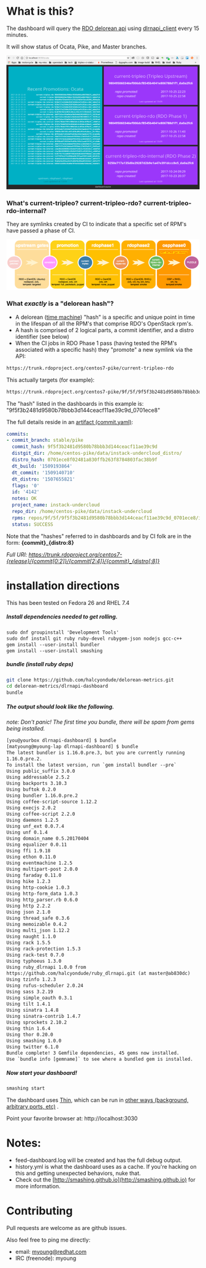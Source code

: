 # What is this?

The dashboard will query the [RDO delorean api](https://github.com/softwarefactory-project/DLRN/blob/master/doc/api_definition.yaml) using [dlrnapi_client](https://github.com/softwarefactory-project/dlrnapi_client) every 15 minutes.

It will show status of Ocata, Pike, and Master branches.

![Dashboard Screenshot](dlrnapi-dashboard-screenshot.png)

### What's current-tripleo?  current-tripleo-rdo? current-tripleo-rdo-internal?

They are symlinks created by CI to indicate that a specific set of RPM's have passed a phase of CI.  

![Promotion Pipeline Diagram](promotion-pipeline.png)


### What _exactly_ is a "delorean hash"?

- A delorean ([time machine](https://en.wikipedia.org/wiki/DeLorean_time_machine)) "hash" is a specific and unique point in time in the lifespan of all the RPM's that comprise RDO's OpenStack rpm's.
- A hash is comprised of 2 logical parts, a commit identifier, and a distro identifier (see below)
- When the CI jobs in RDO Phase 1 pass (having tested the RPM's associated with a specific hash) they "promote" a new symlink via the API:

```bash
https://trunk.rdoproject.org/centos7-pike/current-tripleo-rdo
```

This actually targets (for example):

```bash
https://trunk.rdoproject.org/centos7-pike/9f/5f/9f5f3b2481d9580b78bbb3d144ceacf11ae39c9d_0701ece8
```

The "hash" listed in the dashboards in this example is: "9f5f3b2481d9580b78bbb3d144ceacf11ae39c9d_0701ece8"  

The full details reside in an [artifact (commit.yaml)](https://trunk.rdoproject.org/centos7-pike/9f/5f/9f5f3b2481d9580b78bbb3d144ceacf11ae39c9d_0701ece8/commit.yaml):

```yaml
commits:
- commit_branch: stable/pike
  commit_hash: 9f5f3b2481d9580b78bbb3d144ceacf11ae39c9d
  distgit_dir: /home/centos-pike/data/instack-undercloud_distro/
  distro_hash: 0701ece8f02481a830ffb263f8784803fac38b9f
  dt_build: '1509193864'
  dt_commit: '1509140710'
  dt_distro: '1507655821'
  flags: '0'
  id: '4142'
  notes: OK
  project_name: instack-undercloud
  repo_dir: /home/centos-pike/data/instack-undercloud
  rpms: repos/9f/5f/9f5f3b2481d9580b78bbb3d144ceacf11ae39c9d_0701ece8/instack-undercloud-7.4.3-0.20171028123227.9f5f3b2.el7.centos.noarch.rpm,repos/9f/5f/9f5f3b2481d9580b78bbb3d144ceacf11ae39c9d_0701ece8/instack-undercloud-7.4.3-0.20171028123227.9f5f3b2.el7.centos.src.rpm
  status: SUCCESS
```

Note that the "hashes" referred to in dashboards and by CI folk are in the form: **{commit}_{distro:8}**  

_Full URI: https://trunk.rdoproject.org/centos7-{release}/{commit[0:2]}/{commit[2:4]}/{commit}_{distro[:8]}_


# installation directions

This has been tested on Fedora 26 and RHEL 7.4

##### Install dependencies needed to get rolling.

```
sudo dnf groupinstall 'Development Tools'
sudo dnf install git ruby ruby-devel rubygem-json nodejs gcc-c++
gem install --user-install bundler
gem install --user-install smashing
```

##### bundle (install ruby deps)

```bash
git clone https://github.com/halcyondude/delorean-metrics.git
cd delorean-metrics/dlrnapi-dashboard
bundle
```

##### The output should look like the following.  

_note: Don't panic!  The first time you bundle, there will be spam from gems being installed._

```
[you@yourbox dlrnapi-dashboard] $ bundle
[matyoung@myoung-lap dlrnapi-dashboard] $ bundle
The latest bundler is 1.16.0.pre.3, but you are currently running 1.16.0.pre.2.
To install the latest version, run `gem install bundler --pre`
Using public_suffix 3.0.0
Using addressable 2.5.2
Using backports 3.10.3
Using buftok 0.2.0
Using bundler 1.16.0.pre.2
Using coffee-script-source 1.12.2
Using execjs 2.0.2
Using coffee-script 2.2.0
Using daemons 1.2.5
Using unf_ext 0.0.7.4
Using unf 0.1.4
Using domain_name 0.5.20170404
Using equalizer 0.0.11
Using ffi 1.9.18
Using ethon 0.11.0
Using eventmachine 1.2.5
Using multipart-post 2.0.0
Using faraday 0.11.0
Using hike 1.2.3
Using http-cookie 1.0.3
Using http-form_data 1.0.3
Using http_parser.rb 0.6.0
Using http 2.2.2
Using json 2.1.0
Using thread_safe 0.3.6
Using memoizable 0.4.2
Using multi_json 1.12.2
Using naught 1.1.0
Using rack 1.5.5
Using rack-protection 1.5.3
Using rack-test 0.7.0
Using typhoeus 1.3.0
Using ruby_dlrnapi 1.0.0 from https://github.com/halcyondude/ruby_dlrnapi.git (at master@ab830dc)
Using tzinfo 1.2.3
Using rufus-scheduler 2.0.24
Using sass 3.2.19
Using simple_oauth 0.3.1
Using tilt 1.4.1
Using sinatra 1.4.8
Using sinatra-contrib 1.4.7
Using sprockets 2.10.2
Using thin 1.6.4
Using thor 0.20.0
Using smashing 1.0.0
Using twitter 6.1.0
Bundle complete! 3 Gemfile dependencies, 45 gems now installed.
Use `bundle info [gemname]` to see where a bundled gem is installed.

```

##### Now start your dashboard!

```bash
smashing start
```

The dashboard uses [Thin](https://github.com/macournoyer/thin), which can be run in [other ways (background, arbitrary ports, etc)](https://github.com/Smashing/smashing/wiki/How-To:-Run-on-a-different-port,-or-in-production) .

Point your favorite browser at: http://localhost:3030

# Notes:

- feed-dashboard.log will be created and has the full debug output.
- history.yml is what the dashboard uses as a cache.  If you're hacking on this and getting unexpected behaviors, nuke that.
- Check out the [http://smashing.github.io](http://smashing.github.io) for more information.

# Contributing

Pull requests are welcome as are github issues.

Also feel free to ping me directly:

- email: myoung@redhat.com
- IRC (freenode): myoung
